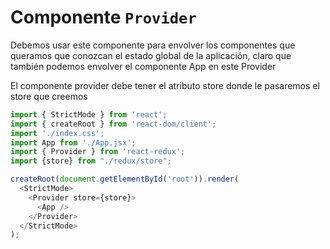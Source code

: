# **Componente `Provider`**

Debemos usar este componente para envolver los componentes que queramos que conozcan el estado global de la aplicación, claro que también podemos envolver el componente App en este Provider

El componente provider debe tener el atributo store donde le pasaremos el store que creemos 

```javascript
import { StrictMode } from 'react';
import { createRoot } from 'react-dom/client';
import './index.css';
import App from './App.jsx';
import { Provider } from 'react-redux';
import {store} from "./redux/store";

createRoot(document.getElementById('root')).render(
  <StrictMode>
    <Provider store={store}>
      <App />
    </Provider>
  </StrictMode>
);
```